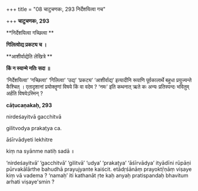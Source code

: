 +++
title = "08 चाटुचणकः, 293 निर्देशयित्वा गच"

+++
**चाटुचणकः, 293**

**निर्देशयित्वा गच्छित्वा **

**गिलित्वोद्य प्रकट्य च ।**

**आशीर्वाद्येति लेखित्रे **

**किं न स्यान्मे नतिः सदा ॥**

‘निर्देशयित्वा’ ‘गच्छित्वा’ ‘गिलित्वा’ ‘उद्य’ ‘प्रकट्य’ ‘आशीर्वाद्य’ इत्यादीनि रूपाणि पूर्वकालार्थे बहुधा प्रयुज्यन्ते कैश्चित् । एतादृशानां प्रयोक्तॄणां विषये किं वा वदेम ? ‘नमः’ इति कथनात् ऋते कः अन्यः प्रतिस्पन्दः भवितुम् अर्हति विषयेऽस्मिन् ?



**cāṭucaṇakaḥ, 293**

nirdeśayitvā gacchitvā

gilitvodya prakaṭya ca.

āśīrvādyeti lekhitre

kiṃ na syānme natiḥ sadā ॥

‘nirdeśayitvā’ ‘gacchitvā’ ‘gilitvā’ ‘udya’ ‘prakaṭya’ ‘āśīrvādya’ ityādīni rūpāṇi pūrvakālārthe bahudhā prayujyante kaiścit. etādṛśānāṃ prayoktṝṇāṃ viṣaye kiṃ vā vadema ? ‘namaḥ’ iti kathanāt ṛte kaḥ anyaḥ pratispandaḥ bhavitum arhati viṣaye'smin ?
